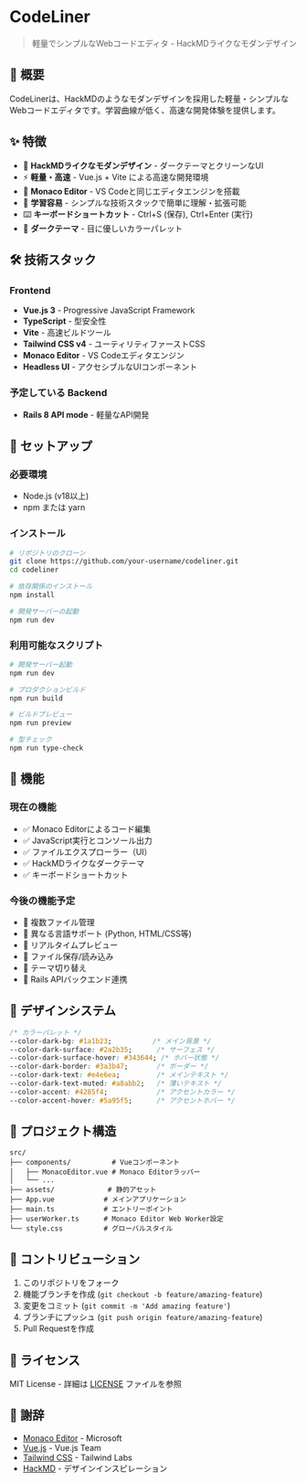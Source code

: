 # CodeLiner 

> 軽量でシンプルなWebコードエディタ - HackMDライクなモダンデザイン

## 🚀 概要

CodeLinerは、HackMDのようなモダンデザインを採用した軽量・シンプルなWebコードエディタです。学習曲線が低く、高速な開発体験を提供します。

## ✨ 特徴

- 🎨 **HackMDライクなモダンデザイン** - ダークテーマとクリーンなUI
- ⚡ **軽量・高速** - Vue.js + Vite による高速な開発環境
- 🔧 **Monaco Editor** - VS Codeと同じエディタエンジンを搭載
- 🎯 **学習容易** - シンプルな技術スタックで簡単に理解・拡張可能
- ⌨️ **キーボードショートカット** - Ctrl+S (保存), Ctrl+Enter (実行)
- 🌙 **ダークテーマ** - 目に優しいカラーパレット

## 🛠️ 技術スタック

### Frontend
- **Vue.js 3** - Progressive JavaScript Framework
- **TypeScript** - 型安全性
- **Vite** - 高速ビルドツール
- **Tailwind CSS v4** - ユーティリティファーストCSS
- **Monaco Editor** - VS Codeエディタエンジン
- **Headless UI** - アクセシブルなUIコンポーネント

### 予定している Backend
- **Rails 8 API mode** - 軽量なAPI開発

## 🚦 セットアップ

### 必要環境
- Node.js (v18以上)
- npm または yarn

### インストール

```bash
# リポジトリのクローン
git clone https://github.com/your-username/codeliner.git
cd codeliner

# 依存関係のインストール
npm install

# 開発サーバーの起動
npm run dev
```

### 利用可能なスクリプト

```bash
# 開発サーバー起動
npm run dev

# プロダクションビルド
npm run build

# ビルドプレビュー
npm run preview

# 型チェック
npm run type-check
```

## 🎯 機能

### 現在の機能
- ✅ Monaco Editorによるコード編集
- ✅ JavaScript実行とコンソール出力
- ✅ ファイルエクスプローラー（UI）
- ✅ HackMDライクなダークテーマ
- ✅ キーボードショートカット

### 今後の機能予定
- 🔲 複数ファイル管理
- 🔲 異なる言語サポート (Python, HTML/CSS等)
- 🔲 リアルタイムプレビュー
- 🔲 ファイル保存/読み込み
- 🔲 テーマ切り替え
- 🔲 Rails APIバックエンド連携

## 🎨 デザインシステム

```css
/* カラーパレット */
--color-dark-bg: #1a1b23;          /* メイン背景 */
--color-dark-surface: #2a2b35;      /* サーフェス */
--color-dark-surface-hover: #343644; /* ホバー状態 */
--color-dark-border: #3a3b47;       /* ボーダー */
--color-dark-text: #e4e6ea;         /* メインテキスト */
--color-dark-text-muted: #a8abb2;   /* 薄いテキスト */
--color-accent: #4285f4;            /* アクセントカラー */
--color-accent-hover: #5a95f5;      /* アクセントホバー */
```

## 📁 プロジェクト構造

```
src/
├── components/          # Vueコンポーネント
│   ├── MonacoEditor.vue # Monaco Editorラッパー
│   └── ...
├── assets/             # 静的アセット
├── App.vue            # メインアプリケーション
├── main.ts            # エントリーポイント
├── userWorker.ts      # Monaco Editor Web Worker設定
└── style.css          # グローバルスタイル
```

## 🤝 コントリビューション

1. このリポジトリをフォーク
2. 機能ブランチを作成 (`git checkout -b feature/amazing-feature`)
3. 変更をコミット (`git commit -m 'Add amazing feature'`)
4. ブランチにプッシュ (`git push origin feature/amazing-feature`)
5. Pull Requestを作成

## 📄 ライセンス

MIT License - 詳細は [LICENSE](LICENSE) ファイルを参照

## 🙏 謝辞

- [Monaco Editor](https://microsoft.github.io/monaco-editor/) - Microsoft
- [Vue.js](https://vuejs.org/) - Vue.js Team
- [Tailwind CSS](https://tailwindcss.com/) - Tailwind Labs
- [HackMD](https://hackmd.io/) - デザインインスピレーション
